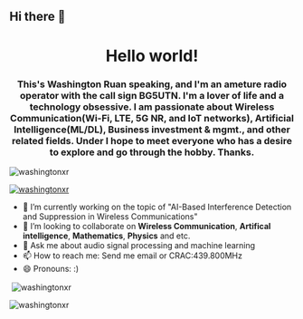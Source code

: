 ## Hi there 👋

<!--
**washingtonxr/washingtonxr** is a ✨ _special_ ✨ repository because its `README.md` (this file) appears on your GitHub profile.

Here are some ideas to get you started:

- 🔭 I’m currently working on ...
- 🌱 I’m currently learning ...
- 👯 I’m looking to collaborate on ...
- 🤔 I’m looking for help with ...
- 💬 Ask me about ...
- 📫 How to reach me: ...
- 😄 Pronouns: ...
- ⚡ Fun fact: ...
-->
<h1 align="center">Hello world!</h1>
<h3 align="center">This's Washington Ruan speaking, and I'm an ameture radio operator with the call sign BG5UTN. I'm a lover of life and a technology obsessive. I am passionate about Wireless Communication(Wi-Fi, LTE, 5G NR, and IoT networks), Artificial Intelligence(ML/DL), Business investment & mgmt., and other related fields. Under I hope to meet everyone who has a desire to explore and go through the hobby. Thanks.</h3>

<p align="left"> <img src="https://komarev.com/ghpvc/?username=washingtonxr&label=Profile%20views&color=0e75b6&style=flat" alt="washingtonxr" /> </p>

<p align="left"> <a href="https://github.com/ryo-ma/github-profile-trophy"><img src="https://github-profile-trophy.vercel.app/?username=washingtonxr" alt="washingtonxr" /></a> </p>

- 🔭 I’m currently working on the topic of "AI-Based Interference Detection and Suppression in Wireless Communications"
- 👯 I’m looking to collaborate on **Wireless Communication**, **Artifical intelligence**, **Mathematics**, **Physics** and etc.
- 💬 Ask me about audio signal processing and machine learning
- 📫 How to reach me: Send me email or CRAC:439.800MHz
- 😄 Pronouns: :)

<p>&nbsp;<img align="center" src="https://github-readme-stats.vercel.app/api?username=washingtonxr&show_icons=true&locale=en" alt="washingtonxr" /></p>

<p><img align="center" src="https://github-readme-streak-stats.herokuapp.com/?user=washingtonxr&" alt="washingtonxr" /></p>
